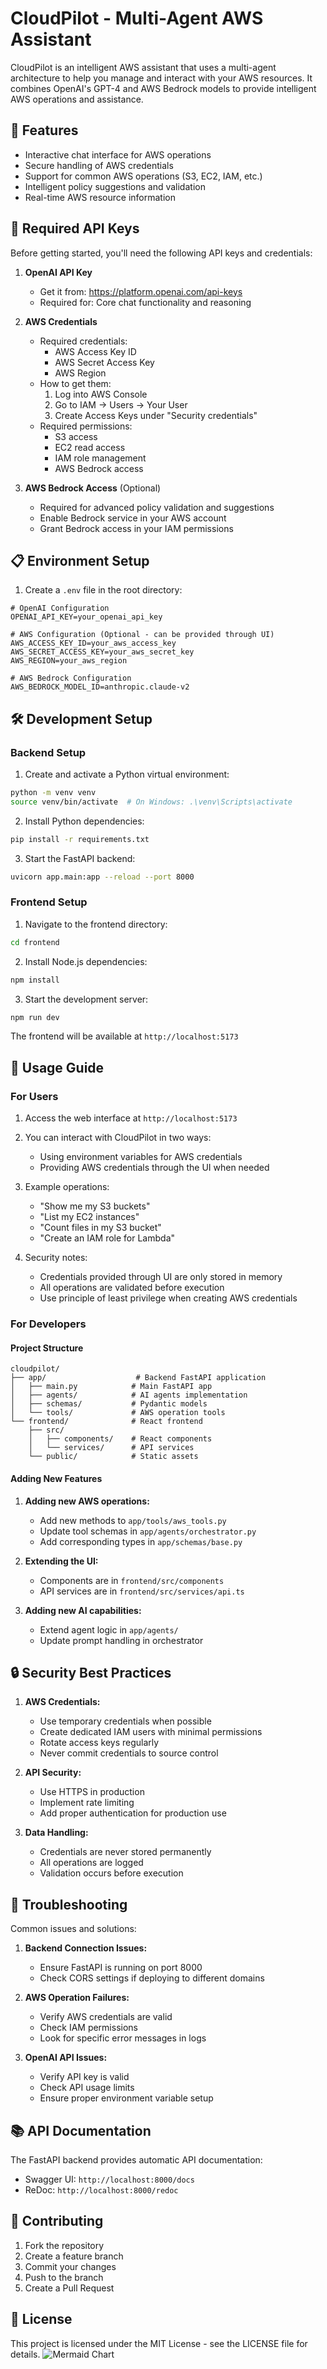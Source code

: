# CloudPilot - Multi-Agent AWS Assistant

CloudPilot is an intelligent AWS assistant that uses a multi-agent architecture to help you manage and interact with your AWS resources. It combines OpenAI's GPT-4 and AWS Bedrock models to provide intelligent AWS operations and assistance.

## 🚀 Features

- Interactive chat interface for AWS operations
- Secure handling of AWS credentials
- Support for common AWS operations (S3, EC2, IAM, etc.)
- Intelligent policy suggestions and validation
- Real-time AWS resource information

## 🔑 Required API Keys

Before getting started, you'll need the following API keys and credentials:

1. **OpenAI API Key**
   - Get it from: https://platform.openai.com/api-keys
   - Required for: Core chat functionality and reasoning

2. **AWS Credentials**
   - Required credentials:
     - AWS Access Key ID
     - AWS Secret Access Key
     - AWS Region
   - How to get them:
     1. Log into AWS Console
     2. Go to IAM → Users → Your User
     3. Create Access Keys under "Security credentials"
   - Required permissions:
     - S3 access
     - EC2 read access
     - IAM role management
     - AWS Bedrock access

3. **AWS Bedrock Access** (Optional)
   - Required for advanced policy validation and suggestions
   - Enable Bedrock service in your AWS account
   - Grant Bedrock access in your IAM permissions

## 📋 Environment Setup

1. Create a `.env` file in the root directory:
```env
# OpenAI Configuration
OPENAI_API_KEY=your_openai_api_key

# AWS Configuration (Optional - can be provided through UI)
AWS_ACCESS_KEY_ID=your_aws_access_key
AWS_SECRET_ACCESS_KEY=your_aws_secret_key
AWS_REGION=your_aws_region

# AWS Bedrock Configuration
AWS_BEDROCK_MODEL_ID=anthropic.claude-v2
```

## 🛠️ Development Setup

### Backend Setup

1. Create and activate a Python virtual environment:
```bash
python -m venv venv
source venv/bin/activate  # On Windows: .\venv\Scripts\activate
```

2. Install Python dependencies:
```bash
pip install -r requirements.txt
```

3. Start the FastAPI backend:
```bash
uvicorn app.main:app --reload --port 8000
```

### Frontend Setup

1. Navigate to the frontend directory:
```bash
cd frontend
```

2. Install Node.js dependencies:
```bash
npm install
```

3. Start the development server:
```bash
npm run dev
```

The frontend will be available at `http://localhost:5173`

## 🎯 Usage Guide

### For Users

1. Access the web interface at `http://localhost:5173`

2. You can interact with CloudPilot in two ways:
   - Using environment variables for AWS credentials
   - Providing AWS credentials through the UI when needed

3. Example operations:
   - "Show me my S3 buckets"
   - "List my EC2 instances"
   - "Count files in my S3 bucket"
   - "Create an IAM role for Lambda"

4. Security notes:
   - Credentials provided through UI are only stored in memory
   - All operations are validated before execution
   - Use principle of least privilege when creating AWS credentials

### For Developers

#### Project Structure
```
cloudpilot/
├── app/                    # Backend FastAPI application
│   ├── main.py            # Main FastAPI app
│   ├── agents/            # AI agents implementation
│   ├── schemas/           # Pydantic models
│   └── tools/             # AWS operation tools
└── frontend/              # React frontend
    ├── src/
    │   ├── components/    # React components
    │   └── services/      # API services
    └── public/            # Static assets
```

#### Adding New Features

1. **Adding new AWS operations:**
   - Add new methods to `app/tools/aws_tools.py`
   - Update tool schemas in `app/agents/orchestrator.py`
   - Add corresponding types in `app/schemas/base.py`

2. **Extending the UI:**
   - Components are in `frontend/src/components`
   - API services are in `frontend/src/services/api.ts`

3. **Adding new AI capabilities:**
   - Extend agent logic in `app/agents/`
   - Update prompt handling in orchestrator

## 🔒 Security Best Practices

1. **AWS Credentials:**
   - Use temporary credentials when possible
   - Create dedicated IAM users with minimal permissions
   - Rotate access keys regularly
   - Never commit credentials to source control

2. **API Security:**
   - Use HTTPS in production
   - Implement rate limiting
   - Add proper authentication for production use

3. **Data Handling:**
   - Credentials are never stored permanently
   - All operations are logged
   - Validation occurs before execution

## 🐛 Troubleshooting

Common issues and solutions:

1. **Backend Connection Issues:**
   - Ensure FastAPI is running on port 8000
   - Check CORS settings if deploying to different domains

2. **AWS Operation Failures:**
   - Verify AWS credentials are valid
   - Check IAM permissions
   - Look for specific error messages in logs

3. **OpenAI API Issues:**
   - Verify API key is valid
   - Check API usage limits
   - Ensure proper environment variable setup

## 📚 API Documentation

The FastAPI backend provides automatic API documentation:
- Swagger UI: `http://localhost:8000/docs`
- ReDoc: `http://localhost:8000/redoc`

## 🤝 Contributing

1. Fork the repository
2. Create a feature branch
3. Commit your changes
4. Push to the branch
5. Create a Pull Request

## 📄 License

This project is licensed under the MIT License - see the LICENSE file for details.
![Mermaid Chart](https://www.mermaidchart.com/raw/acae59fa-2d16-4e51-9a86-66ea05021118?theme=light&version=v0.1&format=svg)

